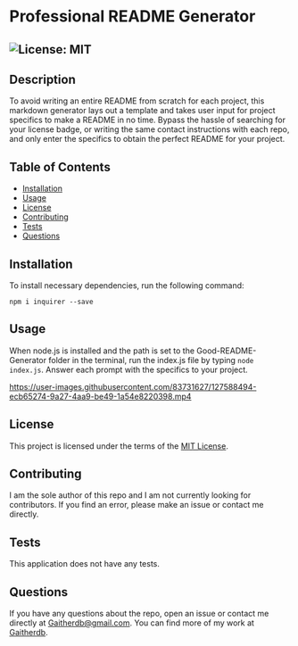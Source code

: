 # Professional README Generator
  ## ![License: MIT](https://img.shields.io/badge/License-MIT-yellow.svg)

  ## Description

  To avoid writing an entire README from scratch for each project, this markdown generator lays out a template and takes user input for project specifics to make a README in no time. Bypass the hassle of searching for your license badge, or writing the same contact instructions with each repo, and only enter the specifics to obtain the perfect README for your project. 

  ## Table of Contents
  * [Installation](#installation)
  * [Usage](#usage)
  * [License](#license)
  * [Contributing](#contributing)
  * [Tests](#tests)
  * [Questions](#questions)
  
  ## Installation
  To install necessary dependencies, run the following command: 
  ```
  npm i inquirer --save
  ```
  
  ## Usage
  When node.js is installed and the path is set to the Good-README-Generator folder in the terminal, run the index.js file by typing `node index.js`. Answer each prompt with the specifics to your project.

https://user-images.githubusercontent.com/83731627/127588494-ecb65274-9a27-4aa9-be49-1a54e8220398.mp4

  ## License  

  This project is licensed under the terms of the [MIT License](https://opensource.org/licenses/MIT).

  ## Contributing
  I am the sole author of this repo and I am not currently looking for contributors. If you find an error, please make an issue or contact me directly. 

  ## Tests
  This application does not have any tests.

  ## Questions
  If you have any questions about the repo, open an issue or contact me directly at Gaitherdb@gmail.com. You can find more of my work at [Gaitherdb](https://github.com/Gaitherdb).
  
